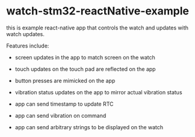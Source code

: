 # watch-stm32-reactNative-example

this is example react-native app that controls the watch and updates with
watch updates.

Features include:

- screen updates in the app to match screen on the watch
- touch updates on the touch pad are reflected on the app
- button presses are mimicked on the app
- vibration status updates on the app to mirror actual vibration status

- app can send timestamp to update RTC
- app can send vibration on command
- app can send arbitrary strings to be displayed on the watch

